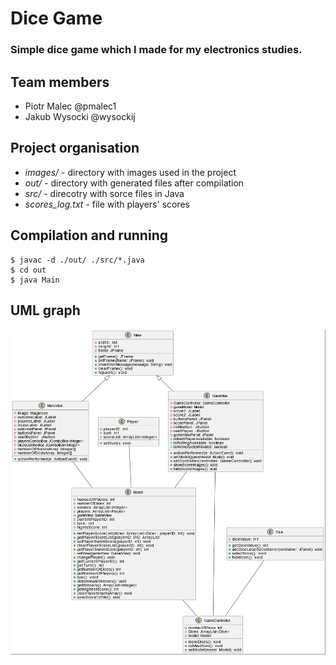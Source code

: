 # Dice Game

### Simple dice game which I made for my electronics studies.  

## Team members
- Piotr Malec @pmalec1
- Jakub Wysocki @wysockij

## Project organisation  
- *images/* - directory with images used in the project  
- *out/* - directory with generated files after compilation  
- *src/* - direcotry with sorce files in Java  
- *scores_log.txt* - file with players' scores  

## Compilation and running  
    $ javac -d ./out/ ./src/*.java
    $ cd out
    $ java Main  

## UML graph  
![UML](https://raw.githubusercontent.com/wysockij/dice_game/main/images/UML.png)
